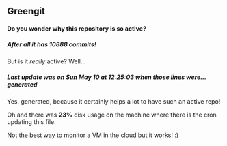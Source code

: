 ## Greengit

#### Do you wonder why this repository is so active?

##### After all it has 10888 commits!

But is it *really* active? Well...

##### Last update was on Sun May 10 at 12:25:03 when those lines were... generated

Yes, generated, because it certainly helps a lot to have such an active repo!

Oh and there was **23%** disk usage on the machine
where there is the cron updating this file.

Not the best way to monitor a VM in the cloud but it works! :)
